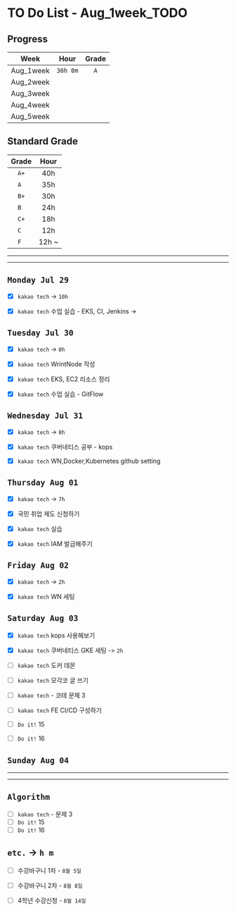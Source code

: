# TO Do List - Aug_1week_TODO

## Progress
| Week | Hour | Grade |
|:---:|:---:|:---:|
|Aug_1week|`36h 0m`|`A`|
|Aug_2week|||
|Aug_3week|||
|Aug_4week|||
|Aug_5week|||

## Standard Grade
| Grade | Hour |
|:---:|:---:|
|`A+`|40h|
|`A `|35h|
|`B+`|30h|
|`B `|24h|
|`C+`|18h|
|`C `|12h|
|`F `|12h ~|


---
---

## `Monday Jul 29`
- [x] `kakao tech` -> `10h`
- [x] `kakao tech` 수업 실습 - EKS, CI, Jenkins ->


## `Tuesday Jul 30` 
- [x] `kakao tech` -> `8h`
- [x] `kakao tech` WrintNode 작성
- [x] `kakao tech` EKS, EC2 리소스 정리 
- [x] `kakao tech` 수업 실습 - GitFlow


## `Wednesday Jul 31` 
- [x] `kakao tech` -> `8h`
- [x] `kakao tech` 쿠버네티스 공부 - kops
- [x] `kakao tech` WN,Docker,Kubernetes github setting 


## `Thursday Aug 01`
- [x] `kakao tech` -> `7h`
- [x] 국민 취업 제도 신청하기
- [x] `kakao tech` 실습
- [x] `kakao tech` IAM 발급해주기


## `Friday Aug 02` 
- [x] `kakao tech` -> `2h`
- [x] `kakao tech` WN 세팅


## `Saturday Aug 03` 
- [x] `kakao tech` kops 사용해보기
- [x] `kakao tech` 쿠버네티스 GKE 세팅 -> `2h`
- [ ] `kakao tech` 도커 데몬
- [ ] `kakao tech` 모각코 글 쓰기
- [ ] `kakao tech` - 코테 문제 3
- [ ] `kakao tech` FE CI/CD 구성하기
- [ ] `Do it!` 15
- [ ] `Do it!` 16


## `Sunday Aug 04` 




---
---
## `Algorithm`
- [ ] `kakao tech` - 문제 3
- [ ] `Do it!` 15
- [ ] `Do it!` 16

## `etc.` -> `h m`
- [ ] 수강바구니 1차 - `8월 5일`
- [ ] 수강바구니 2차 - `8월 8일`
- [ ] 4학년 수강신청 - `8월 14일`



<!-- ### 알고리즘 유형
1. 정렬
2. 그래프 탐색 BFS, DFS
3. DP
4. 자료구조 -> 우선순위 큐 마스터
5. 문자열 알고리즘 ?? 아니면 투 포인터 정도

> 요구사항 정리하기, 테스트케이스 짜보기(소수 테스트케이스가 유리, 11되면 거의 다 됨) -->



<!-- ## `Spring` -> `h m` -->


<br><br>

<!-- > `개인공부` : `6h 30m` -> `25h 36m` -> `22h 19m` -> -->

<br><br>

<!-- 
## `Java`
## `OPIc`
## `토익` 
-->




